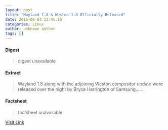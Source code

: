 ```yaml
---
layout: post
title: "Wayland 1.8 & Weston 1.8 Officially Released"
date: 2015-06-03 12:45:16
categories: Linux
author: unknown author
tags: []
---
```



#### Digest
>digest unavailable

#### Extract
>Wayland 1.8 along with the adjoining Weston compositor update were released over the night by Bryce Harrington of Samsung......

#### Factsheet
>factsheet unavailable

[Visit Link](http://www.phoronix.com/scan.php?page=news_item&px=Wayland-1.8-Released)


